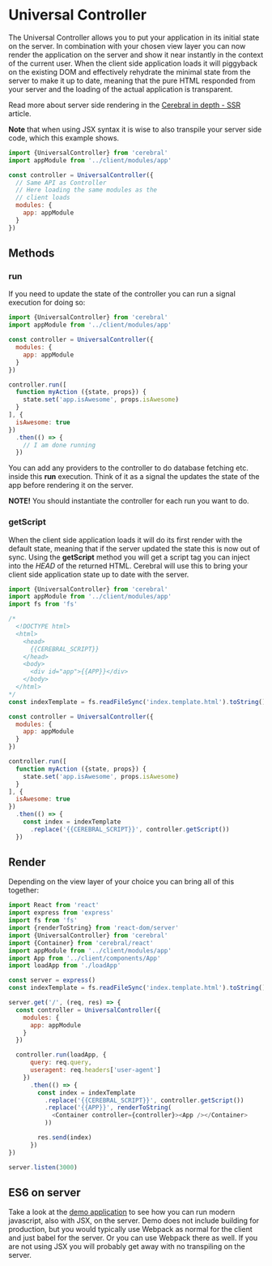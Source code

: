 # Universal Controller
The Universal Controller allows you to put your application in its initial state on the server. In combination with your chosen view layer you can now render the application on the server and show it near instantly in the context of the current user. When the client side application loads it will piggyback on the existing DOM and effectively rehydrate the minimal state from the server to make it up to date, meaning that the pure HTML responded from your server and the loading of the actual application is transparent.

Read more about server side rendering in the [Cerebral in depth - SSR](https://www.jsblog.io/articles/christianalfoni/cerebral_in_depth_ssr) article.

**Note** that when using JSX syntax it is wise to also transpile your server side code, which this example shows.

```js
import {UniversalController} from 'cerebral'
import appModule from '../client/modules/app'

const controller = UniversalController({
  // Same API as Controller
  // Here loading the same modules as the
  // client loads
  modules: {
    app: appModule
  }
})
```

## Methods
### run
If you need to update the state of the controller you can run a signal execution for doing so:

```js
import {UniversalController} from 'cerebral'
import appModule from '../client/modules/app'

const controller = UniversalController({
  modules: {
    app: appModule
  }
})

controller.run([
  function myAction ({state, props}) {
    state.set('app.isAwesome', props.isAwesome)
  }
], {
  isAwesome: true
})
  .then(() => {
    // I am done running
  })
```

You can add any providers to the controller to do database fetching etc. inside this **run** execution. Think of it as a signal the updates the state of the app before rendering it on the server.

**NOTE!** You should instantiate the controller for each run you want to do.

### getScript
When the client side application loads it will do its first render with the default state, meaning that if the server updated the state this is now out of sync. Using the **getScript** method you will get a script tag you can inject into the *HEAD* of the returned HTML. Cerebral will use this to bring your client side application state up to date with the server.

```js
import {UniversalController} from 'cerebral'
import appModule from '../client/modules/app'
import fs from 'fs'

/*
  <!DOCTYPE html>
  <html>
    <head>
      {{CEREBRAL_SCRIPT}}
    </head>
    <body>
      <div id="app">{{APP}}</div>
    </body>
  </html>
*/
const indexTemplate = fs.readFileSync('index.template.html').toString()

const controller = UniversalController({
  modules: {
    app: appModule
  }
})

controller.run([
  function myAction ({state, props}) {
    state.set('app.isAwesome', props.isAwesome)
  }
], {
  isAwesome: true
})
  .then(() => {
    const index = indexTemplate
      .replace('{{CEREBRAL_SCRIPT}}', controller.getScript())
  })
```

## Render
Depending on the view layer of your choice you can bring all of this together:

```js
import React from 'react'
import express from 'express'
import fs from 'fs'
import {renderToString} from 'react-dom/server'
import {UniversalController} from 'cerebral'
import {Container} from 'cerebral/react'
import appModule from '../client/modules/app'
import App from '../client/components/App'
import loadApp from './loadApp'

const server = express()
const indexTemplate = fs.readFileSync('index.template.html').toString()

server.get('/', (req, res) => {
  const controller = UniversalController({
    modules: {
      app: appModule
    }
  })

  controller.run(loadApp, {
      query: req.query,
      useragent: req.headers['user-agent']
    })
      .then(() => {
        const index = indexTemplate
          .replace('{{CEREBRAL_SCRIPT}}', controller.getScript())
          .replace('{{APP}}', renderToString(
            <Container controller={controller}><App /></Container>
          ))

        res.send(index)
      })
})

server.listen(3000)
```

## ES6 on server
Take a look at the [demo application](https://github.com/cerebral/cerebral/tree/master/demos/universal) to see how you can run modern javascript, also with JSX, on the server. Demo does not include building for production, but you would typically use Webpack as normal for the client and just babel for the server. Or you can use Webpack there as well. If you are not using JSX you will probably get away with no transpiling on the server.
